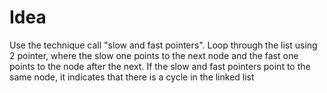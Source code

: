 # Idea

Use the technique call "slow and fast pointers".
Loop through the list using 2 pointer, where the slow one points to the next node and the fast one points to the node after the next.
If the slow and fast pointers point to the same node, it indicates that there is a cycle in the linked list
